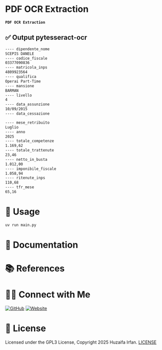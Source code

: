 
# PDF OCR Extraction
**`PDF OCR Extraction`**

<!-- •[Link](#)

<hr>

## 🎬 Demo Video

[![Demo](https://img.youtube.com/vi/video_id/0.jpg)](https://www.youtube.com/watch?v=video_id)

![overview](overview.drawio.png)

-->

## ✅ Output pytesseract-ocr
```sh
---- dipendente_nome
SCEPIS DANELE
---- codice_fiscale
03377090836
---- matricola_inps
4809923564
---- qualifica
Operai Part-Time
---- mansione
BARMAN
---- livello
4
---- data_assunzione
10/09/2015
---- data_cessazione

---- mese_retribuito
Luglio
---- anno
2025
---- totale_competenze
1.169,62
---- totale_trattenute
23,46
---- netto_in_busta
1.012,00
---- imponibile_fiscale
1.058,94
---- ritenute_inps
110,68
---- tfr_mese
65,16
```

# 🚀 Usage
```sh
uv run main.py
```



# 📝 Documentation

# 📚 References


# 🤝🏻 Connect with Me

[![GitHub](https://img.shields.io/badge/Github-%23222.svg?style=for-the-badge&logo=github&logoColor=white)](https://github.com/HuzaifaIrfan/)
[![Website](https://img.shields.io/badge/Website-%23222.svg?style=for-the-badge&logo=google-chrome&logoColor==%234285F4)](https://www.huzaifairfan.com)

# 📜 License

Licensed under the GPL3 License, Copyright 2025 Huzaifa Irfan. [LICENSE](LICENSE)

